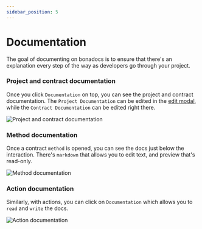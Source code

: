 ```yaml
---
sidebar_position: 5
---
```


# Documentation

The goal of documenting on bonadocs is to ensure that there's an explanation every step of the way as developers go through your project.
### Project and contract documentation

Once you click `Documentation` on top, you can see the project and contract documentation. The `Project Documentation` can be edited in the [edit modal](/docs/guides/Playground/Edit.md), while the `Contract Documentation` can be edited right there. 

![Project and contract documentation](https://res.cloudinary.com/dfkuxnesz/image/upload/v1728707844/Screenshot_2024-10-12_at_05.29.25_qwmcfb.png)

### Method documentation

Once a contract `method` is opened, you can see the docs just below the interaction. There's `markdown` that allows you to edit text, and preview that's read-only.

![Method documentation](https://res.cloudinary.com/dfkuxnesz/image/upload/v1728707597/Screenshot_2024-10-12_at_05.30.51_vc8gin.png)

### Action documentation

Similarly, with actions, you can click on `Documentation` which allows you to `read` and `write` the docs.  

![Action documentation](https://res.cloudinary.com/dfkuxnesz/image/upload/v1728708223/Screenshot_2024-10-12_at_05.41.35_o0sapl.png)
